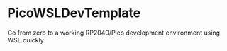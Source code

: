 # PicoWSLDevTemplate
Go from zero to a working RP2040/Pico development environment using WSL quickly.
